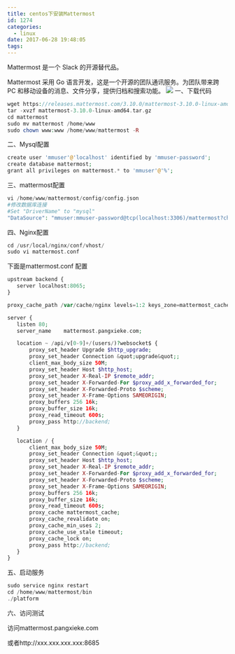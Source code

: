 ```yaml
---
title: centos下安装Mattermost
id: 1274
categories:
  - linux
date: 2017-06-28 19:48:05
tags:
---
```


Mattermost 是一个 Slack 的开源替代品。

Mattermost 采用 Go 语言开发，这是一个开源的团队通讯服务。为团队带来跨 PC 和移动设备的消息、文件分享，提供归档和搜索功能。
[![](/images/2017/06/mattermost.png)](/images/2017/06/mattermost.png)
一、下载代码

```php
wget https://releases.mattermost.com/3.10.0/mattermost-3.10.0-linux-amd64.tar.gz
tar -xvzf mattermost-3.10.0-linux-amd64.tar.gz
cd mattermost
sudo mv mattermost /home/www
sudo chown www:www /home/www/mattermost -R
```

二、Mysql配置

```php
create user 'mmuser'@'localhost' identified by 'mmuser-password';
create database mattermost;
grant all privileges on mattermost.* to 'mmuser'@'%';
```

三、mattermost配置

```php
vi /home/www/mattermost/config/config.json
#修改数据库连接
#Set "DriverName" to "mysql"
"DataSource": "mmuser:mmuser-password@tcp(localhost:3306)/mattermost?charset=utf8mb4,utf8\u0026readTimeout=30s\u0026writeTimeout=30s",
```

四、Nginx配置

```php
cd /usr/local/nginx/conf/vhost/
sudo vi mattermost.conf
```

下面是mattermost.conf 配置

```php
upstream backend {
   server localhost:8065;
}

proxy_cache_path /var/cache/nginx levels=1:2 keys_zone=mattermost_cache:10m max_size=3g inactive=120m use_temp_path=off;

server {
   listen 80;
   server_name    mattermost.pangxieke.com;

   location ~ /api/v[0-9]+/(users/)?websocket$ {
       proxy_set_header Upgrade $http_upgrade;
       proxy_set_header Connection &quot;upgrade&quot;;
       client_max_body_size 50M;
       proxy_set_header Host $http_host;
       proxy_set_header X-Real-IP $remote_addr;
       proxy_set_header X-Forwarded-For $proxy_add_x_forwarded_for;
       proxy_set_header X-Forwarded-Proto $scheme;
       proxy_set_header X-Frame-Options SAMEORIGIN;
       proxy_buffers 256 16k;
       proxy_buffer_size 16k;
       proxy_read_timeout 600s;
       proxy_pass http://backend;
   }

   location / {
       client_max_body_size 50M;
       proxy_set_header Connection &quot;&quot;;
       proxy_set_header Host $http_host;
       proxy_set_header X-Real-IP $remote_addr;
       proxy_set_header X-Forwarded-For $proxy_add_x_forwarded_for;
       proxy_set_header X-Forwarded-Proto $scheme;
       proxy_set_header X-Frame-Options SAMEORIGIN;
       proxy_buffers 256 16k;
       proxy_buffer_size 16k;
       proxy_read_timeout 600s;
       proxy_cache mattermost_cache;
       proxy_cache_revalidate on;
       proxy_cache_min_uses 2;
       proxy_cache_use_stale timeout;
       proxy_cache_lock on;
       proxy_pass http://backend;
   }
}
```

五、启动服务

```php
sudo service nginx restart
cd /home/www/mattermost/bin
./platform
```

六、访问测试

访问mattermost.pangxieke.com

或者http://xxx.xxx.xxx.xxx:8685